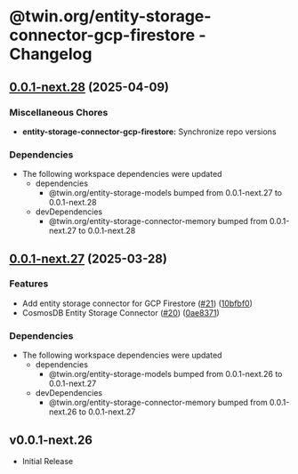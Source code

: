 # @twin.org/entity-storage-connector-gcp-firestore - Changelog

## [0.0.1-next.28](https://github.com/twinfoundation/entity-storage/compare/entity-storage-connector-gcp-firestore-v0.0.1-next.27...entity-storage-connector-gcp-firestore-v0.0.1-next.28) (2025-04-09)


### Miscellaneous Chores

* **entity-storage-connector-gcp-firestore:** Synchronize repo versions


### Dependencies

* The following workspace dependencies were updated
  * dependencies
    * @twin.org/entity-storage-models bumped from 0.0.1-next.27 to 0.0.1-next.28
  * devDependencies
    * @twin.org/entity-storage-connector-memory bumped from 0.0.1-next.27 to 0.0.1-next.28

## [0.0.1-next.27](https://github.com/twinfoundation/entity-storage/compare/entity-storage-connector-gcp-firestore-v0.0.1-next.26...entity-storage-connector-gcp-firestore-v0.0.1-next.27) (2025-03-28)


### Features

* Add entity storage connector for GCP Firestore ([#21](https://github.com/twinfoundation/entity-storage/issues/21)) ([10bfbf0](https://github.com/twinfoundation/entity-storage/commit/10bfbf0ba7dfe1e9de14d8059426c370476749d4))
* CosmosDB Entity Storage Connector ([#20](https://github.com/twinfoundation/entity-storage/issues/20)) ([0ae8371](https://github.com/twinfoundation/entity-storage/commit/0ae8371d81ce7e20c0b0397144499dc3e17ffa0a))


### Dependencies

* The following workspace dependencies were updated
  * dependencies
    * @twin.org/entity-storage-models bumped from 0.0.1-next.26 to 0.0.1-next.27
  * devDependencies
    * @twin.org/entity-storage-connector-memory bumped from 0.0.1-next.26 to 0.0.1-next.27

## v0.0.1-next.26

- Initial Release
